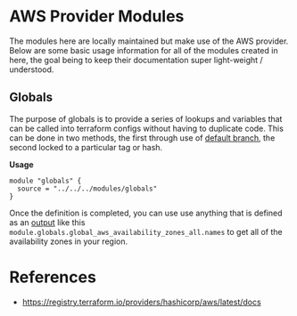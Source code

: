# AWS Provider Modules

The modules here are locally maintained but make use of the AWS provider.  Below are some basic usage information for all of the modules created in here, the goal being to keep their documentation super light-weight / understood.

## Globals

The purpose of globals is to provide a series of lookups and variables that can be called into terraform configs without having to duplicate code.  This can be done in two methods, the first through use of [default branch](https://www.terraform.io/docs/language/modules/sources.html#github), the second locked to a particular tag or hash.

**Usage**

```hcl
module "globals" {
  source = "../../../modules/globals"
}
```

Once the definition is completed, you can use use anything that is defined as an [output](https://www.terraform.io/docs/language/values/outputs.html) like this `module.globals.global_aws_availability_zones_all.names` to get all of the availability zones in your region.

# References

* https://registry.terraform.io/providers/hashicorp/aws/latest/docs

